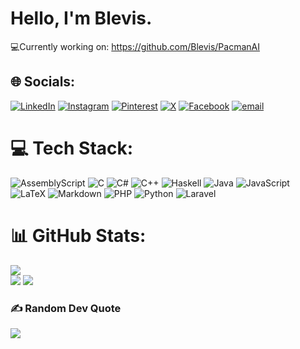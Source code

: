 # Hello, I'm Blevis.

💻Currently working on: https://github.com/Blevis/PacmanAI


## 🌐 Socials:
[![LinkedIn](https://img.shields.io/badge/linkedin-%230077B5.svg?style=for-the-badge&logo=linkedin&logoColor=white)](https://www.linkedin.com/in/blevis-allushi-5145461b5/) [![Instagram](https://img.shields.io/badge/Instagram-%23E4405F.svg?style=for-the-badge&logo=Instagram&logoColor=white)](https://instagram.com/blevisallushi) [![Pinterest](https://img.shields.io/badge/Pinterest-%23E60023.svg?style=for-the-badge&logo=Pinterest&logoColor=white)](https://pinterest.com/blevisa) [![X](https://img.shields.io/badge/X-black.svg?style=for-the-badge&logo=X&logoColor=white)](https://x.com/blevees) [![Facebook](https://img.shields.io/badge/Facebook-%231877F2.svg?style=for-the-badge&logo=Facebook&logoColor=white)](https://facebook.com/blevis.allushiABBL) [![email](https://img.shields.io/badge/Email-D14836?style=for-the-badge&logo=gmail&logoColor=white)](mailto:blevis.liaisons@gmail.com) 

# 💻 Tech Stack:
![AssemblyScript](https://img.shields.io/badge/assembly%20script-%23000000.svg?style=for-the-badge&logo=assemblyscript&logoColor=white) ![C](https://img.shields.io/badge/c-%2300599C.svg?style=for-the-badge&logo=c&logoColor=white) ![C#](https://img.shields.io/badge/c%23-%23239120.svg?style=for-the-badge&logo=csharp&logoColor=white) ![C++](https://img.shields.io/badge/c++-%2300599C.svg?style=for-the-badge&logo=c%2B%2B&logoColor=white) ![Haskell](https://img.shields.io/badge/Haskell-5e5086?style=for-the-badge&logo=haskell&logoColor=white) ![Java](https://img.shields.io/badge/java-%23ED8B00.svg?style=for-the-badge&logo=openjdk&logoColor=white) ![JavaScript](https://img.shields.io/badge/javascript-%23323330.svg?style=for-the-badge&logo=javascript&logoColor=%23F7DF1E) ![LaTeX](https://img.shields.io/badge/latex-%23008080.svg?style=for-the-badge&logo=latex&logoColor=white) ![Markdown](https://img.shields.io/badge/markdown-%23000000.svg?style=for-the-badge&logo=markdown&logoColor=white) ![PHP](https://img.shields.io/badge/php-%23777BB4.svg?style=for-the-badge&logo=php&logoColor=white) ![Python](https://img.shields.io/badge/python-3670A0?style=for-the-badge&logo=python&logoColor=ffdd54) ![Laravel](https://img.shields.io/badge/laravel-%23FF2D20.svg?style=for-the-badge&logo=laravel&logoColor=white)
# 📊 GitHub Stats:
![](https://github-readme-stats.vercel.app/api?username=Blevis&theme=dark&hide_border=false&include_all_commits=true&count_private=true)<br/>
![](https://github-readme-stats.vercel.app/api/top-langs/?username=Blevis&theme=dark&hide_border=false&include_all_commits=true&count_private=true&layout=compact)
![](https://nirzak-streak-stats.vercel.app/?user=Blevis&theme=dark&hide_border=false)<br/>

### ✍️ Random Dev Quote
![](https://quotes-github-readme.vercel.app/api?type=horizontal&theme=gruvbox)
